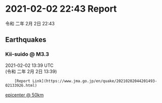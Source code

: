 # 2021-02-02 22:43 Report
令和 二年 2月 2日 22:43

## Earthquakes
### Kii-suido @ M3.3
2021-02-02 13:39 UTC  
        (令和 二年 2月 2日 13:39)
  
        [Report Link](https://www.jma.go.jp/en/quake/20210202044201493-02133926.html)  
[epicenter @ 50km](https://www.google.com/maps/place/33°48'00%22+135°00'00%22/@33.8,135,17z/data=!3m1!4b1!4m5!3m4!1s0x0:0x0!8m2!3d33.8!4d135)